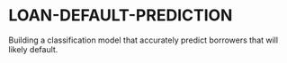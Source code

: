 # LOAN-DEFAULT-PREDICTION
Building a classification model that accurately predict borrowers that will likely default. 

